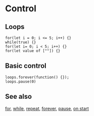 # Control

## Loops

```cards
for(let i = 0; i <= 5; i++) {}
while(true) {}
for(let i= 0; i < 5; i++) {}
for(let value of [""]) {}
```

## Basic control

```cards
loops.forever(function() {});
loops.pause(0)
```

## See also

[for](/blocks/loops/for), [while](/blocks/loops/while), [repeat](/blocks/loops/repeat), [forever](/reference/control/forever), [pause](/reference/control/pause), [on start](/blocks/on-start)